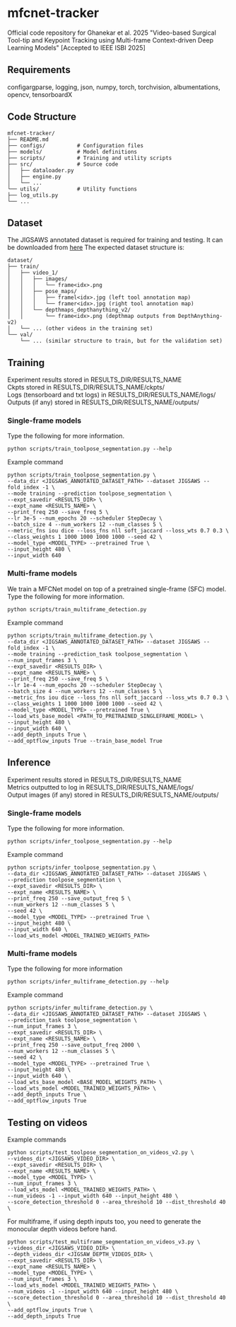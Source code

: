 # mfcnet-tracker
Official code repository for Ghanekar et al. 2025 "Video-based Surgical Tool-tip and Keypoint Tracking using Multi-frame Context-driven Deep Learning Models" [Accepted to IEEE ISBI 2025]

## Requirements
configargparse, logging, json, numpy, torch, torchvision, albumentations, opencv, tensorboardX

## Code Structure
```
mfcnet-tracker/
├── README.md
├── configs/          # Configuration files
├── models/           # Model definitions
├── scripts/          # Training and utility scripts
├── src/              # Source code
│   ├── dataloader.py
│   ├── engine.py
│   └── ...
└── utils/            # Utility functions
├── log_utils.py
└── ...
```

## Dataset 
The JIGSAWS annotated dataset is required for training and testing. It can be downloaded from [here](https://drive.google.com/drive/u/1/folders/1ln1X4V7cEV4q8lZLx_xN4FCvgs-rvpTY)
The expected dataset structure is:
```
dataset/
├── train/
│   ├── video_1/
│   │   ├── images/
│   │   │   └── frame<idx>.png
│   │   ├── pose_maps/
│   │   │   ├── framel<idx>.jpg (left tool annotation map)
│   │   │   └── framer<idx>.jpg (right tool annotation map)
│   │   └── depthmaps_depthanything_v2/
│   │       └── frame<idx>.png (depthmap outputs from DepthAnything-v2)
│   └── ... (other videos in the training set)
└── val/
    └── ... (similar structure to train, but for the validation set)
```
## Training 
Experiment results stored in RESULTS_DIR/RESULTS_NAME \
Ckpts stored in RESULTS_DIR/RESULTS_NAME/ckpts/ \
Logs (tensorboard and txt logs) in RESULTS_DIR/RESULTS_NAME/logs/ \
Outputs (if any) stored in RESULTS_DIR/RESULTS_NAME/outputs/

### Single-frame models
Type the following for more information. 
```
python scripts/train_toolpose_segmentation.py --help
```
Example command
```
python scripts/train_toolpose_segmentation.py \
--data_dir <JIGSAWS_ANNOTATED_DATASET_PATH> --dataset JIGSAWS --fold_index -1 \
--mode training --prediction toolpose_segmentation \
--expt_savedir <RESULTS_DIR> \
--expt_name <RESULTS_NAME> \
--print_freq 250 --save_freq 5 \
--lr 3e-5 --num_epochs 20 --scheduler StepDecay \
--batch_size 4 --num_workers 12 --num_classes 5 \
--metric_fns iou dice --loss_fns nll soft_jaccard --loss_wts 0.7 0.3 \
--class_weights 1 1000 1000 1000 1000 --seed 42 \
--model_type <MODEL_TYPE> --pretrained True \
--input_height 480 \
--input_width 640
```

### Multi-frame models
We train a MFCNet model on top of a pretrained single-frame (SFC) model. Type the following for more information. 
```
python scripts/train_multiframe_detection.py
```
Example command
```
python scripts/train_multiframe_detection.py \
--data_dir <JIGSAWS_ANNOTATED_DATASET_PATH> --dataset JIGSAWS --fold_index -1 \
--mode training --prediction_task toolpose_segmentation \
--num_input_frames 3 \
--expt_savedir <RESULTS_DIR> \
--expt_name <RESULTS_NAME> \
--print_freq 250 --save_freq 5 \
--lr 1e-4 --num_epochs 20 --scheduler StepDecay \
--batch_size 4 --num_workers 12 --num_classes 5 \
--metric_fns iou dice --loss_fns nll soft_jaccard --loss_wts 0.7 0.3 \
--class_weights 1 1000 1000 1000 1000 --seed 42 \
--model_type <MODEL_TYPE> --pretrained True \
--load_wts_base_model <PATH_TO_PRETRAINED_SINGLEFRAME_MODEL> \
--input_height 480 \
--input_width 640 \
--add_depth_inputs True \
--add_optflow_inputs True --train_base_model True
```

## Inference
Experiment results stored in RESULTS_DIR/RESULTS_NAME \
Metrics outputted to log in RESULTS_DIR/RESULTS_NAME/logs/ \
Output images (if any) stored in RESULTS_DIR/RESULTS_NAME/outputs/
### Single-frame models
Type the following for more information. 
```
python scripts/infer_toolpose_segmentation.py --help
```
Example command
```
python scripts/infer_toolpose_segmentation.py \
--data_dir <JIGSAWS_ANNOTATED_DATASET_PATH> --dataset JIGSAWS \
--prediction toolpose_segmentation \
--expt_savedir <RESULTS_DIR> \
--expt_name <RESULTS_NAME> \
--print_freq 250 --save_output_freq 5 \
--num_workers 12 --num_classes 5 \
--seed 42 \
--model_type <MODEL_TYPE> --pretrained True \
--input_height 480 \
--input_width 640 \
--load_wts_model <MODEL_TRAINED_WEIGHTS_PATH>
```
### Multi-frame models
Type the following for more information
```
python scripts/infer_multiframe_detection.py --help
```
Example command
```
python scripts/infer_multiframe_detection.py \
--data_dir <JIGSAWS_ANNOTATED_DATASET_PATH> --dataset JIGSAWS \
--prediction_task toolpose_segmentation \
--num_input_frames 3 \
--expt_savedir <RESULTS_DIR> \
--expt_name <RESULTS_NAME> \
--print_freq 250 --save_output_freq 2000 \
--num_workers 12 --num_classes 5 \
--seed 42 \
--model_type <MODEL_TYPE> --pretrained True \
--input_height 480 \
--input_width 640 \
--load_wts_base_model <BASE_MODEL_WEIGHTS_PATH> \
--load_wts_model <MODEL_TRAINED_WEIGHTS_PATH> \
--add_depth_inputs True \
--add_optflow_inputs True
```

## Testing on videos
Example commands
```
python scripts/test_toolpose_segmentation_on_videos_v2.py \
--videos_dir <JIGSAWS_VIDEO_DIR> \
--expt_savedir <RESULTS_DIR> \
--expt_name <RESULTS_NAME> \
--model_type <MODEL_TYPE> \
--num_input_frames 3 \
--load_wts_model <MODEL_TRAINED_WEIGHTS_PATH> \
--num_videos -1 --input_width 640 --input_height 480 \
--score_detection_threshold 0 --area_threshold 10 --dist_threshold 40 \
```
For multiframe, if using depth inputs too, you need to generate the monocular depth videos before hand. 
```
python scripts/test_multiframe_segmentation_on_videos_v3.py \
--videos_dir <JIGSAWS_VIDEO_DIR> \
--depth_videos_dir <JIGSAW_DEPTH_VIDEOS_DIR> \
--expt_savedir <RESULTS_DIR> \
--expt_name <RESULTS_NAME> \
--model_type <MODEL_TYPE> \
--num_input_frames 3 \
--load_wts_model <MODEL_TRAINED_WEIGHTS_PATH> \
--num_videos -1 --input_width 640 --input_height 480 \
--score_detection_threshold 0 --area_threshold 10 --dist_threshold 40 \
--add_optflow_inputs True \
--add_depth_inputs True
```
